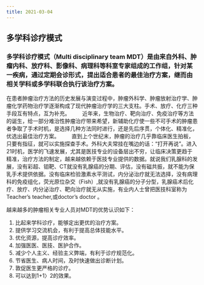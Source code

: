 ```yaml
---
title: 2021-03-04
---
```


## 多学科诊疗模式
### 多学科诊疗模式（Multi disciplinary team MDT）是由来自外科、肿瘤内科、放疗科、影像科、病理科等科室专家组成的工作组，针对某一疾病，通过定期会诊形式，提出适合患者的最佳治疗方案，继而由相关学科或多学科联合执行该治疗方案。
在患者肿瘤治疗方法的历史发展与演变过程中，肿瘤外科学、肿瘤放射治疗学、肿瘤化学药物治疗学逐渐构成了现代肿瘤治疗学的三大支柱。手术、放疗、化疗三种手段互有特点，互为补充。
　　近年来，生物治疗、靶向治疗、免疫治疗等方法的诞生，给一部分难治性肿瘤治疗带来希望，新辅助化疗使一些不可手术的肿瘤患者争取了手术时机，是选择几种方法同时进行，还是先后序贯，个体化、精准化，优选出最佳治疗方案。
　　直到上个世纪末，肿瘤的治疗几乎靠临床医生拍板，只要有指征，就可以实施探查手术。外科大夫常挂在嘴边的话：“打开再说”。进入21时机，医学的飞速发展，尤其是医技专业的设备层出不穷，让临床决策更趋于精准，治疗方法的制定，越来越依赖于医技专业提供的数据。就说我们乳腺科的发展，没有彩超、钼靶、CT就没有乳腺癌的分期、评估，没有磁共振，就不能为保乳手术提供依据。没有临床检验激素水平测试，内分泌治疗就无法选择，没有病理科的免疫组化，荧光原位杂交（Fish）,就没有乳腺癌的分子分型，乳腺癌术后化疗、放疗、内分泌治疗、靶向治疗就无从实施，有业内人士曾把医技科室称为Teacher’s teacher,或doctor’s doctor 。

越来越多的肿瘤相关专业人员对MDT的优势认识如下：
1. 比起来学科诊疗，能够定出更优的治疗方案。
2. 提供学习交流机会，有利于提高总体技能水平。
3. 优化资源，提高诊疗效率。
4. 加强医医、医技、医护合作。
5. 减少个人主义、经验主义弊端，有利于诊疗规范化。
6. 节省医生、病人时间，及时快速做出诊断计划。
7. 敦促医生更严格的诊疗。
8. 可以达到1+1〉2的效果。
